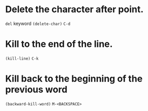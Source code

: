 <!-- TITLE: Emacs / Erasing -->


# Delete the character after point. 
`del` keyword
`(delete-char)`
`C-d`

# Kill to the end of the line.
`(kill-line)`
`C-k`

# Kill back to the beginning of the previous word
`(backward-kill-word)`
`M-<BACKSPACE>`